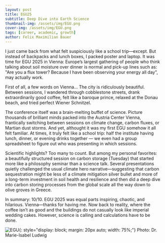 ```yaml
---
layout: post
title: EGU25
subtitle: Deep Dive into Earth Science
thumbnail-img: /assets/img/EGU.png
cover-img: /assets/img/EGU.png
tags: [career, academic, growth]
author: Felix Maximilian Bauer 
---
```


I just came back from what felt suspiciously like a school trip—except. But instead of backpacks and lunch boxes, I packed poster and laptop. It was time for EGU 2025 in Vienna: Europe’s largest gathering of people who think talking about soil moisture over dinner is normal and pick-up lines such as: "Are you a flux tower? Because I have been observing your energy all day", may actually work.

First of all, a few words on Vienna... The city is ridiculously beautiful. Between sessions, I wandered through cobblestone streets, drank extraordinarily good coffee, felt like a baroque prince, relaxed at the Donau beach, and tried perfect Wiener Schnitzel.

The conference itself was a brain-melting buffet of science. Picture thousands of brilliant minds packed into the Austria Center Vienna, frantically switching between sessions on climate change, carbon fluxes, or Martian dust storms. And yet, althought it was my first EGU somehow it all felt familiar. At times, it truly felt like a school trip: half the institute having lunch, dinner, or evening drinks together — we even had a group spreadsheet to figure out who was presenting in which sessions.

Scientific highlights? Too many to count. But among my personal favorites: a beautifully structured session on carbon storage (Tuesday) that started more like a philosophy seminar than a science talk. Several presentations quietly challenged the usual climate hero narrative—suggesting that carbon sequestration might be less of a climate mitigation silver bullet and more of a long-term investment in soil health and resilience and then did a deep dive into carbon storing processes from the global scale all the way down to olive groves in Greece.

In summary: 10/10. EGU 2025 was equal parts inspiring, chaotic, and hilarious. Vienna—thanks for having me. Now back to reality, where the coffee isn’t as good and the buildings do not casually look like imperial wedding cakes. However, science is calling and calculations have to be done. 

![EGU](/assets/img/EGU_group.jpg){: style="display: block; margin: 20px auto; width: 75%;"}
Photo: Dr. Marie-Isabel Ludwig